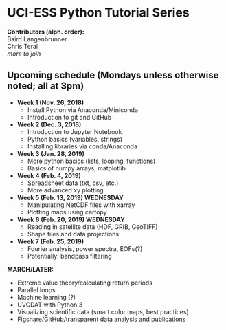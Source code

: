 # UCI-ESS Python Tutorial Series

**Contributors (alph. order):**  
Baird Langenbrunner  
Chris Terai  
_more to join_

## Upcoming schedule (Mondays unless otherwise noted; all at 3pm)
* __Week 1 (Nov. 26, 2018)__
  * Install Python via Anaconda/Miniconda
  * Introduction to git and GitHub
* __Week 2 (Dec. 3, 2018)__
  * Introduction to Jupyter Notebook
  * Python basics (variables, strings)
  * Installing libraries via conda/Anaconda
* __Week 3 (Jan. 28, 2019)__
  * More python basics (lists, looping, functions)
  * Basics of numpy arrays, matplotlib
* __Week 4 (Feb. 4, 2019)__
  * Spreadsheet data (txt, csv, etc.)
  * More advanced xy plotting
* __Week 5 (Feb. 13, 2019) WEDNESDAY__
  * Manipulating NetCDF files with xarray
  * Plotting maps using cartopy
* __Week 6 (Feb. 20, 2019) WEDNESDAY__
  * Reading in satellite data (HDF, GRIB, GeoTIFF)
  * Shape files and data projections
* __Week 7 (Feb. 25, 2019)__
  * Fourier analysis, power spectra, EOFs(?)
  * Potentially:  bandpass filtering

__MARCH/LATER:__
* Extreme value theory/calculating return periods
* Parallel loops
* Machine learning (?)
* UVCDAT with Python 3
* Visualizing scientific data (smart color maps, best practices)
* Figshare/GitHub/transparent data analysis and publications
